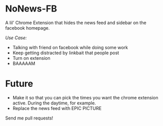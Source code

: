 NoNews-FB
=========================

A lil' Chrome Extension that hides the news feed and sidebar on the facebook homepage.

*Use Case:*
* Talking with friend on facebook while doing some work
* Keep getting distracted by linkbait that people post
* Turn on extension 
* BAAAAAM

Future
======
* Make it so that you can pick the times you want the chrome extension active. During the daytime, for example.
* Replace the news feed with EPIC PICTURE

Send me pull requests!

